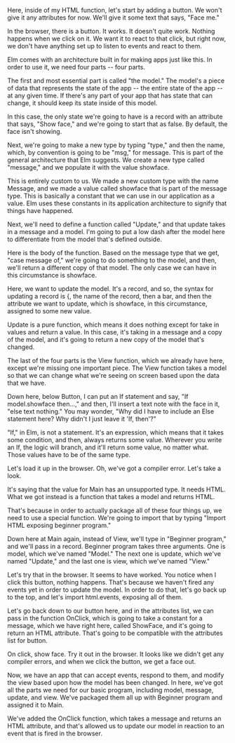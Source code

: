 Here, inside of my HTML function, let's start by adding a button. We won't give it any attributes for now. We'll give it some text that says, "Face me."

In the browser, there is a button. It works. It doesn't quite work. Nothing happens when we click on it. We want it to react to that click, but right now, we don't have anything set up to listen to events and react to them.

Elm comes with an architecture built in for making apps just like this. In order to use it, we need four parts -- four parts.

The first and most essential part is called "the model." The model's a piece of data that represents the state of the app -- the entire state of the app -- at any given time. If there's any part of your app that has state that can change, it should keep its state inside of this model.

In this case, the only state we're going to have is a record with an attribute that says, "Show face," and we're going to start that as false. By default, the face isn't showing.

Next, we're going to make a new type by typing "type," and then the name, which, by convention is going to be "msg," for message. This is part of the general architecture that Elm suggests. We create a new type called "message," and we populate it with the value showface.

This is entirely custom to us. We made a new custom type with the name Message, and we made a value called showface that is part of the message type. This is basically a constant that we can use in our application as a value. Elm uses these constants in its application architecture to signify that things have happened.

Next, we'll need to define a function called "Update," and that update takes in a message and a model. I'm going to put a low dash after the model here to differentiate from the model that's defined outside.

Here is the body of the function. Based on the message type that we get, "case message of," we're going to do something to the model, and then, we'll return a different copy of that model. The only case we can have in this circumstance is showface.

Here, we want to update the model. It's a record, and so, the syntax for updating a record is {, the name of the record, then a bar, and then the attribute we want to update, which is showface, in this circumstance, assigned to some new value.

Update is a pure function, which means it does nothing except for take in values and return a value. In this case, it's taking in a message and a copy of the model, and it's going to return a new copy of the model that's changed.

The last of the four parts is the View function, which we already have here, except we're missing one important piece. The View function takes a model so that we can change what we're seeing on screen based upon the data that we have.

Down here, below Button, I can put an If statement and say, "If model.showface then...," and then, I'll insert a text note with the face in it, "else text nothing." You may wonder, "Why did I have to include an Else statement here? Why didn't I just leave it 'If, then'?"

"If," in Elm, is not a statement. It's an expression, which means that it takes some condition, and then, always returns some value. Wherever you write an If, the logic will branch, and it'll return some value, no matter what. Those values have to be of the same type.

Let's load it up in the browser. Oh, we've got a compiler error. Let's take a look.

It's saying that the value for Main has an unsupported type. It needs HTML. What we got instead is a function that takes a model and returns HTML.

That's because in order to actually package all of these four things up, we need to use a special function. We're going to import that by typing "Import HTML exposing beginner program."

Down here at Main again, instead of View, we'll type in "Beginner program," and we'll pass in a record. Beginner program takes three arguments. One is model, which we've named "Model." The next one is update, which we've named "Update," and the last one is view, which we've named "View."

Let's try that in the browser. It seems to have worked. You notice when I click this button, nothing happens. That's because we haven't fired any events yet in order to update the model. In order to do that, let's go back up to the top, and let's import html.events, exposing all of them.

Let's go back down to our button here, and in the attributes list, we can pass in the function OnClick, which is going to take a constant for a message, which we have right here, called ShowFace, and it's going to return an HTML attribute. That's going to be compatible with the attributes list for button.

On click, show face. Try it out in the browser. It looks like we didn't get any compiler errors, and when we click the button, we get a face out.

Now, we have an app that can accept events, respond to them, and modify the view based upon how the model has been changed. In here, we've got all the parts we need for our basic program, including model, message, update, and view. We've packaged them all up with Beginner program and assigned it to Main.

We've added the OnClick function, which takes a message and returns an HTML attribute, and that's allowed us to update our model in reaction to an event that is fired in the browser.